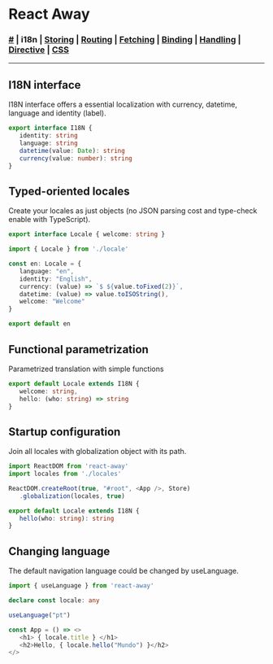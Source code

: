 # React Away

### [#](./index.md) | **i18n** | [Storing](./storer.html) | [Routing](./router.md) | [Fetching](./syncer.md) | [Binding](./binder.md) | [Handling](./broker.md) | [Directive](./proper.md) | [CSS](./styler.md)

<hr />

## I18N interface 

I18N interface offers a essential localization with currency, datetime, language and identity (label).

````ts
export interface I18N { 
   identity: string
   language: string
   datetime(value: Date): string
   currency(value: number): string
}
````

## Typed-oriented locales

Create your locales as just objects (no JSON parsing cost and type-check enable with TypeScript).


````ts
export interface Locale { welcome: string }   

````

````ts
import { Locale } from './locale'

const en: Locale = {
   language: "en",
   identity: "English",
   currency: (value) => `$ ${value.toFixed(2)}`,
   datetime: (value) => value.toISOString(),
   welcome: "Welcome"
}

export default en

````

## Functional parametrization

Parametrized translation with simple functions

````ts
export default Locale extends I18N {
   welcome: string,
   hello: (who: string) => string
}
````

## Startup configuration

Join all locales with globalization object with its path.

```ts
import ReactDOM from 'react-away'
import locales from './locales'

ReactDOM.createRoot(true, "#root", <App />, Store)
   .globalization(locales, true)  

export default Locale extends I18N {
   hello(who: string): string
}
```

## Changing language

The default navigation language could be changed by useLanguage.

```ts
import { useLanguage } from 'react-away'

declare const locale: any

useLanguage("pt")

const App = () => <>
   <h1> { locale.title } </h1>
   <h2>Hello, { locale.hello("Mundo") }</h2>
</>
```

## 